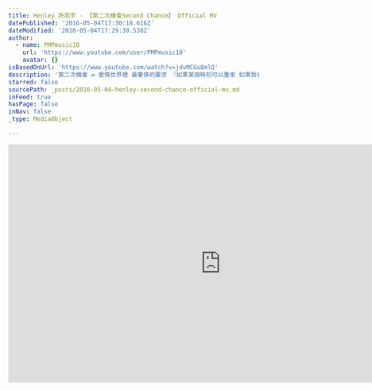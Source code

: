 ```yaml
---
title: Henley 許亮宇 - 【第二次機會Second Chance】 Official MV
datePublished: '2016-05-04T17:30:18.616Z'
dateModified: '2016-05-04T17:29:39.538Z'
author:
  - name: PMPmusic10
    url: 'https://www.youtube.com/user/PMPmusic10'
    avatar: {}
isBasedOnUrl: 'https://www.youtube.com/watch?v=jdvMCGu8mlQ'
description: '第二次機會 ⇄ 愛情世界裡 最奢侈的要求 『如果某個時刻可以重來 如果我有... 第二次機會』 詞/ 許亮宇 溫偉杰 曲/ 許亮宇 累嗎 天快亮了還想著他 認了吧 明明就捨不得何必裝瀟灑 哭過的 笑過的 都是我們的成長 愛過了 痛過了 最後留下遺憾 算了吧 我還能怎樣 壞掉的愛 一碰就會燙傷 你的眼淚 淹沒我的方向 天色已昏暗 思念在糾纏 寂寞很迷幻 要勇敢很難 愛情 不饒人的信仰 你越倔強 就越容易受傷 話說到一半 愛已經用完 (愛還沒用完 能不能奢望) 累了 就讓情緒放一個假 不要怕 時間總會提供最好的解答 哭過的 笑過的 都是我們的成長 愛過了 痛過了 最後留下遺憾 算了吧 我只能這樣 累了 時間走了 愛是解答 能不能 第二次機會 ═════════════════════════════ ♪ 新歌線上收聽 / Online streaming JOOX: http://www.joox.com/#/single?id=qNdW4...'
starred: false
sourcePath: _posts/2016-05-04-henley-second-chance-official-mv.md
inFeed: true
hasPage: false
inNav: false
_type: MediaObject

---
```

<iframe src="https://cdn.embedly.com/widgets/media.html?src=https%3A%2F%2Fwww.youtube.com%2Fembed%2FjdvMCGu8mlQ%3Ffeature%3Doembed&amp;url=https%3A%2F%2Fwww.youtube.com%2Fwatch%3Fv%3DjdvMCGu8mlQ&amp;image=https%3A%2F%2Fi.ytimg.com%2Fvi%2FjdvMCGu8mlQ%2Fhqdefault.jpg&amp;key=b7d04c9b404c499eba89ee7072e1c4f7&amp;type=text%2Fhtml&amp;schema=youtube" width="854" height="480" scrolling="no" frameborder="0" allowfullscreen="" style=""></iframe>